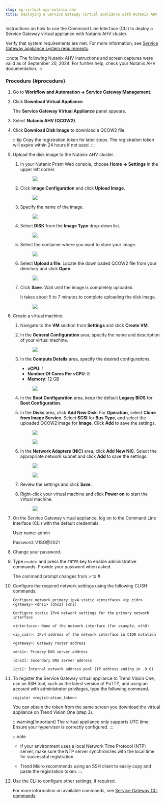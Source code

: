 ```yaml
---
slug: sg-virtual-app-nutanix-ahv
title: Deploying a Service Gateway virtual appliance with Nutanix AHV
---
```


Instructions on how to use the Command Line Interface (CLI) to deploy a Service Gateway virtual appliance with Nutanix AHV cluster.

Verify that system requirements are met. For more information, see [Service Gateway appliance system requirements](sg-sys-requirements.md).

:::note
The following Nutanix AHV instructions and screen captures were valid as of September 20, 2024. For further help, check your Nutanix AHV documentation.
:::

### Procedure {#procedure}

1.  Go to **Workflow and Automation → Service Gateway Management**.

2.  Click **Download Virtual Appliance**.

    The **Service Gateway Virtual Appliance** panel appears.

3.  Select **Nutanix AHV (QCOW2)**.

4.  Click **Download Disk Image** to download a QCOW2 file.

    :::tip
    Copy the registration token for later steps. The registration token will expire within 24 hours if not used.
    :::

5.  Upload the disk image to the Nutanix AHV cluster.

    1.  In your Nutanix Prism Web console, choose **Home → Settings** in the upper left corner.

        <figure>
        <img src="./images/sg_nutanix_5a_settings=38bb6a10-0ecd-444c-a732-49cfe1f46abb.webp" />
        </figure>

    2.  Click **Image Configuration** and click **Upload Image**.

        <figure>
        <img src="./images/sg_nutanix_5b_uploadimage=73cea27e-e132-487c-a02b-e8f81e6a17c0.webp" />
        </figure>

    3.  Specify the name of the image.

        <figure>
        <img src="./images/sg_nutanix_5c_imagename=a9316694-4af2-4aa1-91c6-d8bbd62e2afe.webp" />
        </figure>

    4.  Select **DISK** from the **Image Type** drop-down list.

        <figure>
        <img src="./images/sg_nutanix_5d_imagetype=7e947578-255f-4d32-a5e8-deb8a55fdfa6.webp" />
        </figure>

    5.  Select the container where you want to store your image.

        <figure>
        <img src="./images/sg_nutanix_5e_storagecontainer=8d181d85-a497-4774-b569-d94ec731addf.webp" />
        </figure>

    6.  Select **Upload a file**. Locate the downloaded QCOW2 file from your directory and click **Open**.

        <figure>
        <img src="./images/sg_nutanix_5f_open=453ded39-037c-48e7-9729-307a59a07151.webp" />
        </figure>

    7.  Click **Save**. Wait until the image is completely uploaded.

        It takes about 5 to 7 minutes to complete uploading the disk image.

        <figure>
        <img src="./images/sg_nutanix_5g_save=6b2c9aba-6bbe-46a9-bbdd-c0ecda18476a.webp" />
        </figure>

6.  Create a virtual machine.

    1.  Navigate to the **VM** section from **Settings** and click **Create VM**.

    2.  In the **General Configuration** area, specify the name and description of your virtual machine.

        <figure>
        <img src="./images/sg_nutanix_6b_createvm=21572a79-9070-410e-b39c-a12456e74d31.webp" />
        </figure>

    3.  In the **Compute Details** area, specify the desired configurations.

        - **vCPU**: 1
        - **Number Of Cores Per vCPU**: 8
        - **Memory**: 12 GB

        <figure>
        <img src="./images/sg_nutanix_6c_computedetails=1b1728b0-b206-4713-a2d9-d86e9d61e63f.webp" />
        </figure>

    4.  In the **Boot Configuration** area, keep the default **Legacy BIOS** for **Boot Configuration**.

    5.  In the **Disks** area, click **Add New Disk**. For **Operation**, select **Clone from Image Service**. Select **SCSI** for **Bus Type**, and select the uploaded QCOW2 image for **Image**. Click **Add** to save the settings.

        <figure>
        <img src="./images/sg_nutanix_6e1_addnewdisk=92005d38-ff93-4700-a2eb-e8fb22ca760c.webp" />
        </figure>

        <figure>
        <img src="./images/sg_nutanix_6e2_adddisk=8045ff68-aae3-4415-8451-38b400d3956d.webp" />
        </figure>

    6.  In the **Network Adapters (NIC)** area, click **Add New NIC**. Select the appropriate network subnet and click **Add** to save the settings.

        <figure>
        <img src="./images/sg_nutanix_6f1_addnewNIC=d4062e5d-8827-460e-a945-831c18a32ec0.webp" />
        </figure>

        <figure>
        <img src="./images/sg_nutanix_6f2_subnetname=c6515930-22f6-43b4-ae29-95e197e7c704.webp" />
        </figure>

    7.  Review the settings and click **Save**.

    8.  Right-click your virtual machine and click **Power on** to start the virtual machine.

        <figure>
        <img src="./images/sg_nutanix_6h_powneron=1740ea84-c26d-4788-97b2-a2ee9a83162c.webp" />
        </figure>

7.  On the Service Gateway virtual appliance, log on to the Command Line Interface (CLI) with the default credentials.

    User name: admin

    Password: V1SG@2021

8.  Change your password.

9.  Type `enable` and press the `ENTER` key to enable administrative commands. Provide your password when asked.

    The command prompt changes from \> to \#.

10. Configure the required network settings using the following CLISH commands.

    `Configure network primary ipv4.static <interface> <ip_cidr> <gateway> <dns1> [dns2] [cni]`

    `Configure static IPv4 network settings for the primary network interface`

    `<interface>: Name of the network interface (for example, eth0)`

    `<ip_cidr>: IPv4 address of the network interface in CIDR notation`

    `<gateway>: Gateway router address`

    `<dns1>: Primary DNS server address`

    `[dns2]: Secondary DNS server address`

    `[cni]: Internal network address pool (IP address ending in .0.0)`

11. To register the Service Gateway virtual appliance to Trend Vision One, use an SSH tool, such as the latest version of PuTTY, and using an account with administrator privileges, type the following command.

    `register <registration_token>`

    You can obtain the token from the same screen you download the virtual appliance on Trend Vision One (step 3).

    :::warning[Important]
    The virtual appliance only supports UTC time. Ensure your hypervisor is correctly configured.
    :::

    :::note
    - If your environment uses a local Network Time Protocol (NTP) server, make sure the NTP server synchronizes with the local time for successful registration.

    - Trend Micro recommends using an SSH client to easily copy and paste the registration token.
    :::

12. Use the CLI to configure other settings, if required.

    For more information on available commands, see [Service Gateway CLI commands](service-gateway-cli-commands.md).

